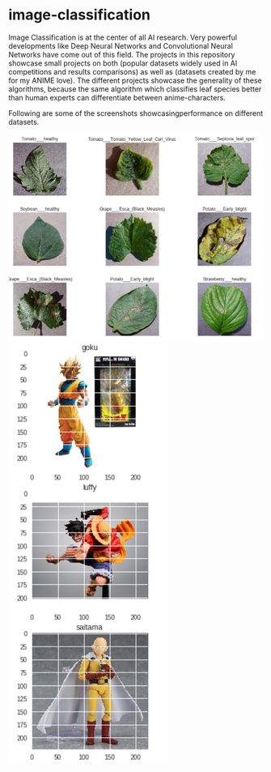 # image-classification

Image Classification is at the center of all AI research. Very powerful developments like Deep Neural Networks and Convolutional Neural
Networks have come out of this field. The projects in this repository showcase small projects on both (popular datasets widely used in 
AI competitions and results comparisons) as well as (datasets created by me for my ANIME love). The different projects showcase the 
generality of these algorithms, because the same algorithm which classifies leaf species better than human experts can differentiate 
between anime-characters.

Following are some of the screenshots showcasingperformance on different datasets.

![Leaf Classification](https://github.com/vaibhav369/image-classification/blob/master/results/leaf_classification.PNG)
![Anime Characters Classification](https://github.com/vaibhav369/image-classification/blob/master/results/anime-characters.PNG)
